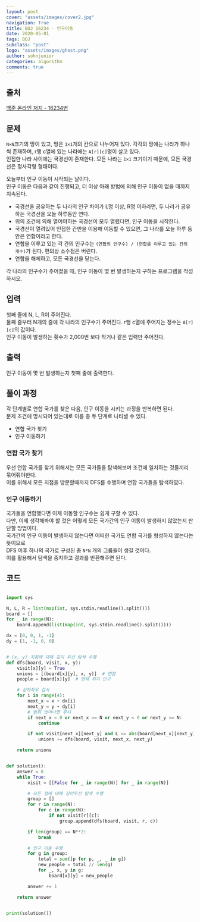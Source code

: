 ```yaml
---
layout: post
cover: "assets/images/cover2.jpg"
navigation: True
title: BOJ 16234 - 인구이동
date: 2020-05-01
tags: BOJ
subclass: "post"
logo: "assets/images/ghost.png"
author: sohnjunior
categories: algorithm
comments: true
---
```


## 출처

[백준 온라인 저지 - 16234번](https://www.acmicpc.net/problem/16234)

## 문제

`N×N`크기의 땅이 있고, 땅은 `1×1`개의 칸으로 나누어져 있다. 각각의 땅에는 나라가 하나씩 존재하며, r행 c열에 있는 나라에는 `A[r][c]`명이 살고 있다. <br>
인접한 나라 사이에는 국경선이 존재한다. 모든 나라는 `1×1` 크기이기 때문에, 모든 국경선은 정사각형 형태이다. <br>

오늘부터 인구 이동이 시작되는 날이다. <br>
인구 이동은 다음과 같이 진행되고, 더 이상 아래 방법에 의해 인구 이동이 없을 때까지 지속된다. <br>

- 국경선을 공유하는 두 나라의 인구 차이가 L명 이상, R명 이하라면, 두 나라가 공유하는 국경선을 오늘 하루동안 연다.
- 위의 조건에 의해 열어야하는 국경선이 모두 열렸다면, 인구 이동을 시작한다.
- 국경선이 열려있어 인접한 칸만을 이용해 이동할 수 있으면, 그 나라를 오늘 하루 동안은 연합이라고 한다.
- 연합을 이루고 있는 각 칸의 인구수는 `(연합의 인구수) / (연합을 이루고 있는 칸의 개수)`가 된다. 편의상 소수점은 버린다.
- 연합을 해체하고, 모든 국경선을 닫는다.

각 나라의 인구수가 주어졌을 때, 인구 이동이 몇 번 발생하는지 구하는 프로그램을 작성하시오.

## 입력

첫째 줄에 N, L, R이 주어진다. <br>
둘째 줄부터 N개의 줄에 각 나라의 인구수가 주어진다. r행 c열에 주어지는 정수는 `A[r][c]`의 값이다. <br>
인구 이동이 발생하는 횟수가 2,000번 보다 작거나 같은 입력만 주어진다. <br>

## 출력

인구 이동이 몇 번 발생하는지 첫째 줄에 출력한다.

## 풀이 과정

각 단계별로 연합 국가를 찾은 다음, 인구 이동을 시키는 과정을 반복하면 된다. <br>
문제 조건에 명시되어 있는대로 이를 총 두 단계로 나타낼 수 있다.

- 연합 국가 찾기
- 인구 이동하기

### 연합 국가 찾기

우선 연합 국가를 찾기 위해서는 모든 국가들을 탐색해보며 조건에 일치하는 것들끼리 묶어줘야한다. <br>
이를 위해서 모든 지점을 방문할때까지 DFS를 수행하며 연합 국가들을 탐색하였다. <br>

### 인구 이동하기

국가들을 연합했다면 이제 이동할 인구수는 쉽게 구할 수 있다.<br>
다만, 이제 생각해봐야 할 것은 어떻게 모든 국가간의 인구 이동이 발생하지 않았는지 판단할 방법이다. <br>
국가간의 인구 이동이 발생하지 않는다면 어떠한 국가도 연합 국가를 형성하지 않는다는 뜻이므로 <br>
DFS 이후 하나의 국가로 구성된 총 `N*N` 개의 그룹들이 생길 것이다. <br>
이를 활용해서 탐색을 중지하고 결과를 반환해주면 된다. <br>

## 코드

```python

import sys

N, L, R = list(map(int, sys.stdin.readline().split()))
board = []
for _ in range(N):
    board.append(list(map(int, sys.stdin.readline().split())))

dx = [0, 0, 1, -1]
dy = [1, -1, 0, 0]


# (x, y) 지점에 대해 깊이 우선 탐색 수행
def dfs(board, visit, x, y):
    visit[x][y] = True
    unions = [(board[x][y], x, y)]  # 연합
    people = board[x][y]  # 현재 위치 인구

    # 상하좌우 검사
    for i in range(4):
        next_x = x + dx[i]
        next_y = y + dy[i]
        # 범위 벗어나면 무시
        if next_x < 0 or next_x >= N or next_y < 0 or next_y >= N:
            continue

        if not visit[next_x][next_y] and L <= abs(board[next_x][next_y] - people) <= R:
            unions += dfs(board, visit, next_x, next_y)

    return unions


def solution():
    answer = 0
    while True:
        visit = [[False for _ in range(N)] for _ in range(N)]

        # 모든 점에 대해 깊이우선 탐색 수행
        group = []
        for r in range(N):
            for c in range(N):
                if not visit[r][c]:
                    group.append(dfs(board, visit, r, c))

        if len(group) == N**2:
            break

        # 인구 이동 수행
        for g in group:
            total = sum([p for p, _, _ in g])
            new_people = total // len(g)
            for _, x, y in g:
                board[x][y] = new_people

        answer += 1

    return answer


print(solution())

```
